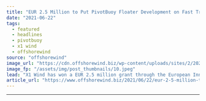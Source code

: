 ```yaml
---
title: "EUR 2.5 Million to Put PivotBuoy Floater Development on Fast Track"
date: "2021-06-22"
tags: 
  - featured
  - headlines
  - pivotbuoy
  - x1 wind
  - offshorewind
source: "offshorewind"
image_url: "https://cdn.offshorewind.biz/wp-content/uploads/sites/2/2020/12/28131004/PivotBuoy_.jpeg"
image_fp: "/assets/img/post_thumbnails/10.jpeg"
lead: "X1 Wind has won a EUR 2.5 million grant through the European Innovation Council"
article_url: "https://www.offshorewind.biz/2021/06/22/eur-2-5-million-to-put-pivotbuoy-floater-development-on-fast-track/"
---
```


---
